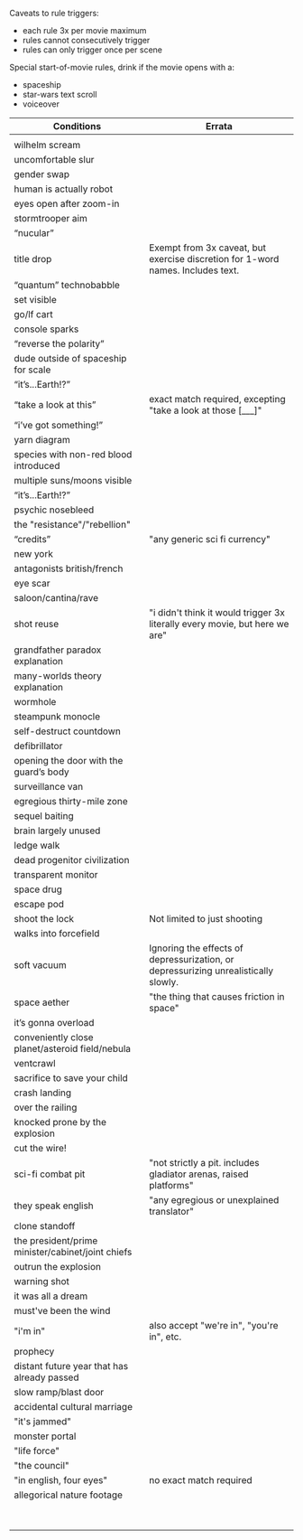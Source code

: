 Caveats to rule triggers:
- each rule 3x per movie maximum
- rules cannot consecutively trigger
- rules can only trigger once per scene

Special start-of-movie rules, drink if the movie opens with a:
- spaceship
- star-wars text scroll
- voiceover

|                    Conditions                     |                                        Errata                                       |
| ------------------------------------------------- | ----------------------------------------------------------------------------------- |
|                                                   |                                                                                     |
| wilhelm scream                                    |                                                                                     |
| uncomfortable slur                                |                                                                                     |
| gender swap                                       |                                                                                     |
| human is actually robot                           |                                                                                     |
| eyes open after zoom-in                           |                                                                                     |
| stormtrooper aim                                  |                                                                                     |
| “nucular”                                         |                                                                                     |
| title drop                                        | Exempt from 3x caveat, but exercise discretion for 1-word names. Includes text.     |
| “quantum” technobabble                            |                                                                                     |
| set visible                                       |                                                                                     |
| go/lf cart                                        |                                                                                     |
| console sparks                                    |                                                                                     |
| “reverse the polarity”                            |                                                                                     |
| dude outside of spaceship for scale               |                                                                                     |
| “it’s...Earth!?”                                  |                                                                                     |
| “take a look at this”                             | exact match required, excepting "take a look at those [___]"                        |
| “i’ve got something!”                             |                                                                                     |
| yarn diagram                                      |                                                                                     |
| species with non-red blood introduced             |                                                                                     |
| multiple suns/moons visible                       |                                                                                     |
| “it’s...Earth!?”                                  |                                                                                     |
| psychic nosebleed                                 |                                                                                     |
| the "resistance"/"rebellion"                      |                                                                                     |
| “credits”                                         | "any generic sci fi currency"                                                       |
| new york                                          |                                                                                     |
| antagonists british/french                        |                                                                                     |
| eye scar                                          |                                                                                     |
| saloon/cantina/rave                               |                                                                                     |
| shot reuse                                        | "i didn't think it would trigger 3x literally every movie, but here we are"         |
| grandfather paradox explanation                   |                                                                                     |
| many-worlds theory explanation                    |                                                                                     |
| wormhole                                          |                                                                                     |
| steampunk monocle                                 |                                                                                     |
| self-destruct countdown                           |                                                                                     |
| defibrillator                                     |                                                                                     |
| opening the door with the guard’s body            |                                                                                     |
| surveillance van                                  |                                                                                     |
| egregious thirty-mile zone                        |                                                                                     |
| sequel baiting                                    |                                                                                     |
| brain largely unused                              |                                                                                     |
| ledge walk                                        |                                                                                     |
| dead progenitor civilization                      |                                                                                     |
| transparent monitor                               |                                                                                     |
| space drug                                        |                                                                                     |
| escape pod                                        |                                                                                     |
| shoot the lock                                    | Not limited to just shooting                                                        |
| walks into forcefield                             |                                                                                     |
| soft vacuum                                       | Ignoring the effects of depressurization, or depressurizing unrealistically slowly. |
| space aether                                      | "the thing that causes friction in space"                                           |
| it’s gonna overload                               |                                                                                     |
| conveniently close planet/asteroid field/nebula   |                                                                                     |
| ventcrawl                                         |                                                                                     |
| sacrifice to save your child                      |                                                                                     |
| crash landing                                     |                                                                                     |
| over the railing                                  |                                                                                     |
| knocked prone by the explosion                    |                                                                                     |
| cut the wire!                                     |                                                                                     |
| sci-fi combat pit                                 | "not strictly a pit. includes gladiator arenas, raised platforms"                   |
| they speak english                                | "any egregious or unexplained translator"                                           |
| clone standoff                                    |                                                                                     |
| the president/prime minister/cabinet/joint chiefs |                                                                                     |
| outrun the explosion                              |                                                                                     |
| warning shot                                      |                                                                                     |
| it was all a dream                                |                                                                                     |
| must've been the wind                             |                                                                                     |
| "i'm in"                                          | also accept "we're in", "you're in", etc.                                           |
| prophecy                                          |                                                                                     |
| distant future year that has already passed       |                                                                                     |
| slow ramp/blast door                              |                                                                                     |
| accidental cultural marriage                      |                                                                                     |
| "it's jammed"                                     |                                                                                     |
| monster portal                                    |                                                                                     |
| "life force"                                      |                                                                                     |
| "the council"                                     |                                                                                     |
| "in english, four eyes"                           | no exact match required                                                             |
| allegorical nature footage                        |                                                                                     |
|                                                   |                                                                                     |
|                                                   |                                                                                     |
|                                                   |                                                                                     |
|                                                   |                                                                                     |
|                                                   |                                                                                     |
|                                                   |                                                                                     |
|                                                   |                                                                                     |
|                                                   |                                                                                     |
